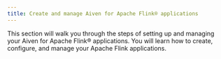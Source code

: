 ```yaml
---
title: Create and manage Aiven for Apache Flink® applications
---
```


This section will walk you through the steps of setting up and managing
your Aiven for Apache Flink® applications. You will learn how to create,
configure, and manage your Apache Flink applications.
